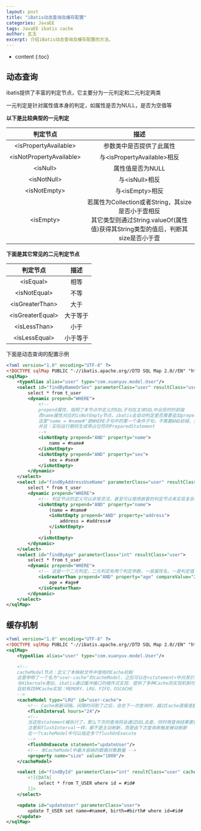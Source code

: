 ```yaml
---
layout: post
title: "iBatis动态查询及缓存配置"
categories: JavaEE
tags: JavaEE ibatis cache
author: 玄玉
excerpt: 介绍iBatis动态查询及缓存配置的方法。
---
```


* content
{:toc}


## 动态查询

ibatis提供了丰富的判定节点，它主要分为一元判定和二元判定两类

一元判定是针对属性值本身的判定，如属性是否为NULL，是否为空值等

**以下是比较典型的一元判定**

| 判定节点 | 描述 |
|:------------------------------:|:--------------------------------:|
| &lt;isPropertyAvailable&gt;    | 参数类中是否提供了此属性            |
| &lt;isNotPropertyAvailable&gt; | 与&lt;isPropertyAvailable&gt;相反 |
| &lt;isNull&gt;                 | 属性值是否为NULL                   |
| &lt;isNotNull&gt;              | 与&lt;isNull&gt;相反              |
| &lt;isNotEmpty&gt;             | 与&lt;isEmpty&gt;相反             |
| &lt;isEmpty&gt;                | 若属性为Collection或者String，其size是否小于壹相反<br>其它类型则通过String.valueOf(属性值)获得其String类型的值后，判断其size是否小于壹 |

**下面是其它常见的二元判定节点**

| 判定节点 | 描述 |
|:----------------------:|:-------:|
| &lt;isEqual&gt;        | 相等     |
| &lt;isNotEqual&gt;     | 不等     |
| &lt;isGreaterThan&gt;  | 大于     |
| &lt;isGreaterEqual&gt; | 大于等于 |
| &lt;isLessThan&gt;     | 小于    |
| &lt;isLessEqual&gt;    | 小于等于 |

下面是动态查询的配置示例

```xml
<?xml version="1.0" encoding="UTF-8" ?>
<!DOCTYPE sqlMap PUBLIC "-//ibatis.apache.org//DTD SQL Map 2.0//EN" "http://ibatis.apache.org/dtd/sql-map-2.dtd">
<sqlMap>
    <typeAlias alias="user" type="com.xuanyuv.model.User"/>
    <select id="findByNameOrSex" parameterClass="user" resultClass="user">
        select * from t_user
        <dynamic prepend="WHERE">
            <!--
            prepend属性，指明了本节点中定义的SQL子句在主体SQL中出现时的前缀
            而name属性对应的isNotEmpty节点，ibatis会自动判定是否需要追加prepend前缀
            这里"name = #name#"是WHERE子句中的第一个条件子句，不需要AND前缀，会自动省略
            并且：实际运行期将生成带占位符的PreparedStatement
            -->
            <isNotEmpty prepend="AND" property="name">
                name = #name#
            </isNotEmpty>
            <isNotEmpty prepend="AND" property="sex">
                sex = #sex#
            </isNotEmpty>
        </dynamic>
    </select>
    <select id="findByAddressUseName" parameterClass="user" resultClass="user">
        select * from t_user
        <dynamic prepend="WHERE">
            <!-- 判定节点的定义可以非常灵活，甚至可以使用嵌套的判定节点来实现复杂的动态映射 -->
            <isNotEmpty prepend="AND" property="name">
                (name = #name#
                <isNotEmpty prepend="AND" property="address">
                    address = #address#
                </isNotEmpty>
                )
            </isNotEmpty>
        </dynamic>
    </select>
    <select id="findByAge" parameterClass="int" resultClass="user">
        select * from t_user
        <dynamic prepend="WHERE">
            <!-- 这是一个二元判定。二元判定有两个判定参数，一是属性名，一是判定值 -->
            <isGreaterThan prepend="AND" property="age" compareValue="22">
                age = #age#
            </isGreaterThan>
        </dynamic>
    </select>
</sqlMap>
```

## 缓存机制

```xml
<?xml version="1.0" encoding="UTF-8" ?>
<!DOCTYPE sqlMap PUBLIC "-//ibatis.apache.org//DTD SQL Map 2.0//EN" "http://ibatis.apache.org/dtd/sql-map-2.dtd">
<sqlMap>
    <typeAlias alias="user" type="com.xuanyuv.model.User"/>

    <!--
    cacheModel节点：定义了本映射文件中使用的Cache机制
    这里申明了一个名为"user-cache"的cacheModel，之后可以在<statement>中对其引用
    与Hibernate类似，ibatis通过缓冲接口的插件式实现，提供了多种Cache的实现机制可供选择
    目前有四种Cache实现：MEMORY、LRU、FIFO、OSCACHE
    -->
    <cacheModel type="LRU" id="user-cache">
        <!-- Cache刷新间隔。间隔时间到了之后，会在下一次查询时，越过Cache直接查数据库，然后才更新Cache -->
        <flushInterval hours="24"/>
        <!--
        当这些statement被执行了，那么下次的查询将会通过SQL去查，同时用查询结果更新Cache
        注意和flushInterval一样，都不是主动刷新，而是由下次查询来触发被动刷新
        在一个cacheModel中可以指定多个flushOnExecute
        -->
        <flushOnExecute statement="updateUser"/>
        <!-- 本CacheModel中最大容纳的数据对象数量 -->
        <property name="size" value="1000"/>
    </cacheModel>

    <select id="findById" parameterClass="int" resultClass="user" cacheModel="user-cache">
        <![CDATA[
            select * from T_USER where id = #id#
        ]]>
    </select>

    <update id="updateUser" parameterClass="user">
        update T_USER set name=#name#, birth=#birth# where id=#id#
    </update>
</sqlMap>
```